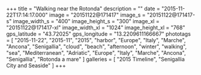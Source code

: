 +++
title = "Walking near the Rotonda"
description = ""
date = "2015-11-22T17:14:17.000"
image = "20151122@171417"
image_s = "20151122@171417-s"
image_width_s = "400"
image_height_s = "300"
image_xl = "20151122@171417-xl"
image_width_xl = "1024"
image_height_xl = "768"
gps_latitude = "43.72025"
gps_longitude = "13.2209611166667"
phototags = [ "2015-11-22", "2015-11", "2015", "harbor", "Europe", "Italy", "Marche", "Ancona", "Senigallia", "cloud", "beach", "afternoon", "winter", "walking", "sea", "Mediterranean", "Adriatic", "Europe", "Italy", "Marche", "Ancona", "Senigallia", "Rotonda a mare" ]
galleries = [ "2015 Timeline", "Senigallia City and Seaside" ]
+++
